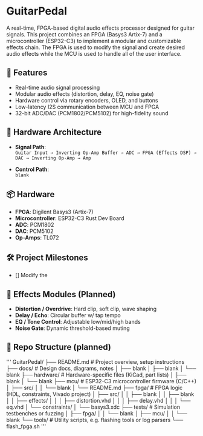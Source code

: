 # GuitarPedal

A real-time, FPGA-based digital audio effects processor designed for guitar signals. This project combines an FPGA (Basys3 Artix-7) and a microcontroller (ESP32-C3) to implement a modular and customizable effects chain. The FPGA is used to modify the signal and create desired audio effects while the MCU is used to handle all of the user interface.

## 🎯 Features
- Real-time audio signal processing
- Modular audio effects (distortion, delay, EQ, noise gate)
- Hardware control via rotary encoders, OLED, and buttons
- Low-latency I2S communication between MCU and FPGA
- 32-bit ADC/DAC (PCM1802/PCM5102) for high-fidelity sound

## 🔧 Hardware Architecture
- **Signal Path**:  
  `Guitar Input → Inverting Op-Amp Buffer → ADC → FPGA (Effects DSP) → DAC → Inverting Op-Amp → Amp`

- **Control Path**:  
  `blank`

## 📦 Hardware
- **FPGA**: Digilent Basys3 (Artix-7)
- **Microcontroller**: ESP32-C3 Rust Dev Board
- **ADC**: PCM1802
- **DAC**: PCM5102
- **Op-Amps**: TL072

## 🛠️ Project Milestones
- [] Modify the 

## 🎸 Effects Modules (Planned)
- **Distortion / Overdrive**: Hard clip, soft clip, wave shaping
- **Delay / Echo**: Circular buffer w/ tap tempo
- **EQ / Tone Control**: Adjustable low/mid/high bands
- **Noise Gate**: Dynamic threshold-based muting

## 📁 Repo Structure (planned)
'''
GuitarPedal/
├── README.md                  # Project overview, setup instructions
├── docs/                      # Design docs, diagrams, notes
│   ├── blank
│   ├── blank
│   └── blank
├── hardware/                  # Hardware-specific files (KiCad, part lists)
│   ├── blank
│   └── blank
├── mcu/                       # ESP32-C3 microcontroller firmware (C/C++)
│   ├── src/
│   │   └── blank
│   └── README.md
├── fpga/                      # FPGA logic (HDL, constraints, Vivado project)
│   ├── src/
│   │   ├── blank
│   │   ├── blank
│   │   ├── effects/
│   │   │   ├── distortion.vhd
│   │   │   ├── delay.vhd
│   │   │   └── eq.vhd
│   └── constraints/
│       └── basys3.xdc
├── tests/                     # Simulation testbenches or fuzzing
│   ├── fpga/
│   │   └── blank
│   ├── mcu/
│   │   └── blank
└── tools/                     # Utility scripts, e.g. flashing tools or log parsers
    └── flash_fpga.sh
'''
